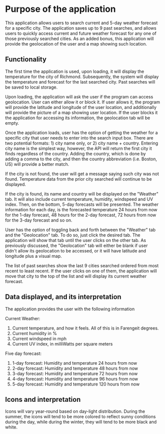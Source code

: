 ﻿# Purpose of the application

This application allows users to search current and 5-day weather forecast for a specific city.  The application saves up to 9 past searches, and allows users to quickly access current and future weather forecast for any one of those previously searched cities.  As an added bonus, this application will provide the geolocation of the user and a map showing such location.

## Functionality

The first time the application is used, upon loading, it will display the temperature for the city of Richmond.  Subsequently, the system will display the temperature and forecast for the last searched city.  Past searches will be saved to local storage.

Upon loading, the application will ask the user if the program can access geolocation.  User can either allow it or block it.  If user allows it, the program will provide the latitude and longitude of the user location, and additionally will provide the picture of a map showing user location.  If the user blocks it the application for accessing its information, the geolocation tab will be empty.

Once the application loads, user has the option of getting the weather for a specific city that user needs to enter into the search input box.  There are two potential formats:  1) city name only, or 2) city name + country.  Entering city name is the simplest way, however, the API will return the first city it finds regardless of the country.  Adding the country, which is done by adding a comma to the city, and then the country abbreviation (i.e. Boston, US) will provide a better match.

If the city is not found, the user will get a message saying such city was not found.  Temperature data from the prior city searched will continue to be displayed.

If the city is found, its name and country will be displayed on the "Weather" tab.  It will also include current temperature, humidity, windspeed and UV index.  Then, on the bottom, 5-day forecasts will be presented.  The weather information for each day, is the forecasted temperature 24 hours from now for the 1-day forecast, 48 hours for the 2-day forecast, 72 hours from now for the 3-day forecast and so on.

User has the option of toggling back and forth between the "Weather" tab and the "Geolocation" tab.  To do so, just click the desired tab.  The application will show that tab until the user clicks on the other tab.  As previously discussed, the "Geolocation" tab will either be blank if user didn't allow its geolocation to be accessed, or it will have latitude and longitude plus a visual map.

The list of past searches show the last 9 cities searched ordered from most recent to least recent.  If the user clicks on one of them, the application will move that city to the top of the list and will display its current weather forecast.

##  Data displayed, and its interpretation

The application provides the user with the following information

Current Weather:
1) Current temperature, and how it feels.  All of this is in Farengeit degrees.
2) Current humidity in %
3) Current windspeed in mph
4) Current UV index, in milliWatts per square meters

Five day forecast:
1)  1-day forecast:  Humidity and temperature 24 hours from now
2)  2-day forecast:  Humidity and temperature 48 hours from now
3)  3-day forecast:  Humidity and temperature 72 hours from now
4)  4-day forecast:  Humidity and temperature 96 hours from now
5)  5-day forecast:  Humidity and temperature 120 hours from now

## Icons and interpretation

Icons will vary year-round based on day-light distribution.  During the summer, the icons will tend to be more colored to reflect sunny conditions during the day, while during the winter, they will tend to be more black and white.


